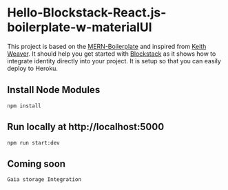 # Hello-Blockstack-React.js-boilerplate-w-materialUI

This project is based on the [MERN-Boilerplate](https://github.com/keithweaver/MERN-boilerplate) and inspired from [Keith Weaver](https://github.com/keithweaver). It should help you get started with [Blockstack](https://blockstack.org/) as it shows how to integrate identity directly into your project. It is setup so that you can easily deploy to Heroku.


## Install Node Modules

```
npm install
```


## Run locally at http://localhost:5000

```
npm run start:dev
```

## Coming soon

```
Gaia storage Integration
```
